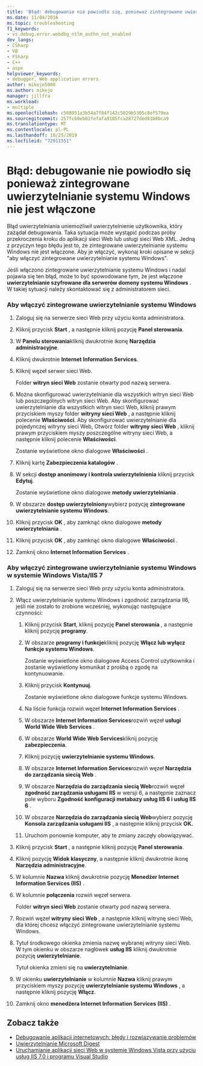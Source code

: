 ```yaml
---
title: 'Błąd: debugowanie nie powiodło się, ponieważ zintegrowane uwierzytelnianie systemu Windows nie jest włączone | Microsoft Docs'
ms.date: 11/04/2016
ms.topic: troubleshooting
f1_keywords:
- vs.debug.error.webdbg_ntlm_authn_not_enabled
dev_langs:
- CSharp
- VB
- FSharp
- C++
- aspx
helpviewer_keywords:
- debugger, Web application errors
author: mikejo5000
ms.author: mikejo
manager: jillfra
ms.workload:
- multiple
ms.openlocfilehash: c508951a3b54a7f84f142c5029b5305c8ef579ea
ms.sourcegitcommit: 257fc60eb01fefafa9185fca28727ded81b8bca9
ms.translationtype: MT
ms.contentlocale: pl-PL
ms.lasthandoff: 10/25/2019
ms.locfileid: "72911551"
---
```

# <a name="error-debugging-failed-because-integrated-windows-authentication-is-not-enabled"></a>Błąd: debugowanie nie powiodło się ponieważ zintegrowane uwierzytelnianie systemu Windows nie jest włączone
Błąd uwierzytelniania uniemożliwił uwierzytelnienie użytkownika, który zażądał debugowania. Taka sytuacja może wystąpić podczas próby przekroczenia kroku do aplikacji sieci Web lub usługi sieci Web XML. Jedną z przyczyn tego błędu jest to, że zintegrowane uwierzytelnianie systemu Windows nie jest włączone. Aby je włączyć, wykonaj kroki opisane w sekcji "aby włączyć zintegrowane uwierzytelnianie systemu Windows".

 Jeśli włączono zintegrowane uwierzytelnianie systemu Windows i nadal pojawia się ten błąd, może to być spowodowane tym, że jest włączone **uwierzytelnianie szyfrowane dla serwerów domeny systemu Windows** . W takiej sytuacji należy skontaktować się z administratorem sieci.

### <a name="to-enable-integrated-windows-authentication"></a>Aby włączyć zintegrowane uwierzytelnianie systemu Windows

1. Zaloguj się na serwerze sieci Web przy użyciu konta administratora.

2. Kliknij przycisk **Start** , a następnie kliknij pozycję **Panel sterowania**.

3. W **Panelu sterowania**kliknij dwukrotnie ikonę **Narzędzia administracyjne**.

4. Kliknij dwukrotnie **Internet Information Services**.

5. Kliknij węzeł serwer sieci Web.

     Folder **witryn sieci Web** zostanie otwarty pod nazwą serwera.

6. Można skonfigurować uwierzytelnianie dla wszystkich witryn sieci Web lub poszczególnych witryn sieci Web. Aby skonfigurować uwierzytelnianie dla wszystkich witryn sieci Web, kliknij prawym przyciskiem myszy folder **witryny sieci Web** , a następnie kliknij polecenie **Właściwości**. Aby skonfigurować uwierzytelnianie dla pojedynczej witryny sieci Web, Otwórz folder **witryny sieci Web** , kliknij prawym przyciskiem myszy poszczególne witryny sieci Web, a następnie kliknij polecenie **Właściwości**.

     Zostanie wyświetlone okno dialogowe **Właściwości** .

7. Kliknij kartę **Zabezpieczenia katalogów** .

8. W sekcji **dostęp anonimowy i kontrola uwierzytelnienia** kliknij przycisk **Edytuj**.

     Zostanie wyświetlone okno dialogowe **metody uwierzytelniania** .

9. W obszarze **dostęp uwierzytelniony**wybierz pozycję **zintegrowane uwierzytelnianie systemu Windows**.

10. Kliknij przycisk **OK** , aby zamknąć okno dialogowe **metody uwierzytelniania** .

11. Kliknij przycisk **OK** , aby zamknąć okno dialogowe **Właściwości** .

12. Zamknij okno **Internet Information Services** .

### <a name="to-enable-integrated-windows-authentication-in-windows-vistaiis-7"></a>Aby włączyć zintegrowane uwierzytelnianie systemu Windows w systemie Windows Vista/IIS 7

1. Zaloguj się na serwerze sieci Web przy użyciu konta administratora.

2. Włącz uwierzytelnianie systemu Windows i zgodność zarządzania II6, jeśli nie zostało to zrobione wcześniej, wykonując następujące czynności:

    1. Kliknij przycisk **Start**, kliknij pozycję **Panel sterowania** , a następnie kliknij pozycję **programy**.

    2. W obszarze **programy i funkcje**kliknij pozycję **Włącz lub wyłącz funkcje systemu Windows**.

         Zostanie wyświetlone okno dialogowe Access Control użytkownika i zostanie wyświetlony komunikat z prośbą o zgodę na kontynuowanie.

    3. Kliknij przycisk **Kontynuuj**.

         Zostanie wyświetlone okno dialogowe funkcje systemu Windows.

    4. Na liście funkcja rozwiń węzeł **Internet Information Services** .

    5. W obszarze **Internet Information Services**rozwiń węzeł **usługi World Wide Web Services** .

    6. W obszarze **World Wide Web Services**kliknij pozycję **zabezpieczenia**.

    7. Kliknij pozycję **uwierzytelnianie systemu Windows**.

    8. W obszarze **Internet Information Services**rozwiń węzeł **Narzędzia do zarządzania siecią Web** .

    9. W obszarze **Narzędzia do zarządzania siecią Web**rozwiń węzeł **zgodność zarządzania usługami IIS** w wersji 6, a następnie zaznacz pole wyboru **Zgodność konfiguracji metabazy usług IIS 6 i usług IIS 6** .

    10. W obszarze **Narzędzia do zarządzania siecią Web**wybierz pozycję **Konsola zarządzania usługami IIS** , a następnie kliknij przycisk **OK.**

    11. Uruchom ponownie komputer, aby te zmiany zaczęły obowiązywać.

3. Kliknij przycisk **Start** , a następnie kliknij pozycję **Panel sterowania**.

4. Kliknij pozycję **Widok klasyczny**, a następnie kliknij dwukrotnie ikonę **Narzędzia administracyjne**.

5. W kolumnie **Nazwa** kliknij dwukrotnie pozycję **Menedżer Internet Information Services (IIS)** .

6. W kolumnie **połączenia** rozwiń węzeł serwera.

     Folder **witryn sieci Web** zostanie otwarty pod nazwą serwera.

7. Rozwiń węzeł **witryny sieci Web** , a następnie kliknij witrynę sieci Web, dla której chcesz włączyć zintegrowane uwierzytelnianie systemu Windows.

8. Tytuł środkowego okienka zmienia nazwę wybranej witryny sieci Web. W tym okienku w obszarze nagłówek **usług IIS** kliknij dwukrotnie pozycję **uwierzytelnianie**.

     Tytuł okienka zmieni się na **uwierzytelnianie**.

9. W okienku **uwierzytelnianie** w kolumnie **Nazwa** kliknij prawym przyciskiem myszy pozycję **uwierzytelnianie systemu Windows** , a następnie kliknij pozycję **Włącz**.

10. Zamknij okno **menedżera Internet Information Services (IIS)** .

## <a name="see-also"></a>Zobacz także
- [Debugowanie aplikacji internetowych: błędy i rozwiązywanie problemów](../debugger/debugging-web-applications-errors-and-troubleshooting.md)
- [Uwierzytelnianie Microsoft Digest](/windows/win32/secauthn/microsoft-digest-authentication)
- [Uruchamianie aplikacji sieci Web w systemie Windows Vista przy użyciu usług IIS 7,0 i programu Visual Studio](https://msdn.microsoft.com/Library/262a82ac-dd0e-4096-86c6-fb463e88be66)